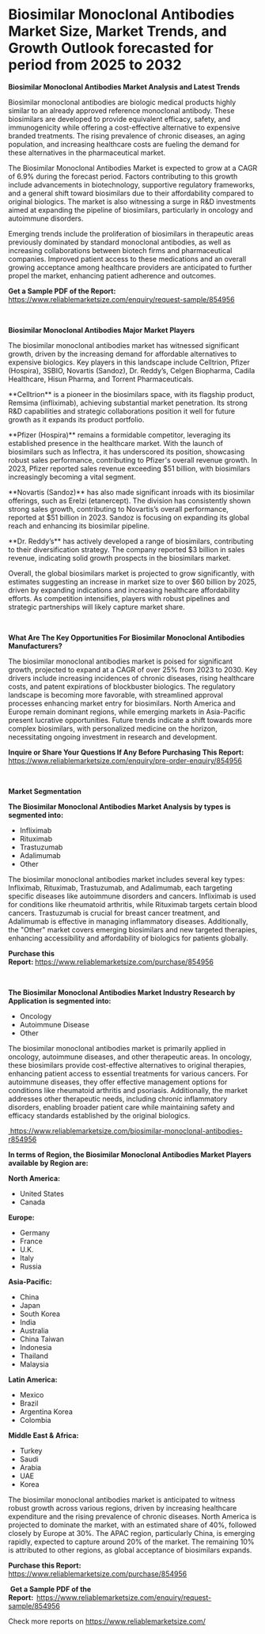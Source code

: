 <p><h1>Biosimilar Monoclonal Antibodies Market Size, Market Trends, and Growth Outlook forecasted for period from 2025 to 2032</h1></p><p><strong>Biosimilar Monoclonal Antibodies Market Analysis and Latest Trends</strong></p>
<p><p>Biosimilar monoclonal antibodies are biologic medical products highly similar to an already approved reference monoclonal antibody. These biosimilars are developed to provide equivalent efficacy, safety, and immunogenicity while offering a cost-effective alternative to expensive branded treatments. The rising prevalence of chronic diseases, an aging population, and increasing healthcare costs are fueling the demand for these alternatives in the pharmaceutical market.</p><p>The Biosimilar Monoclonal Antibodies Market is expected to grow at a CAGR of 6.9% during the forecast period. Factors contributing to this growth include advancements in biotechnology, supportive regulatory frameworks, and a general shift toward biosimilars due to their affordability compared to original biologics. The market is also witnessing a surge in R&D investments aimed at expanding the pipeline of biosimilars, particularly in oncology and autoimmune disorders.</p><p>Emerging trends include the proliferation of biosimilars in therapeutic areas previously dominated by standard monoclonal antibodies, as well as increasing collaborations between biotech firms and pharmaceutical companies. Improved patient access to these medications and an overall growing acceptance among healthcare providers are anticipated to further propel the market, enhancing patient adherence and outcomes.</p></p>
<p><strong>Get a Sample PDF of the Report:&nbsp;</strong> <a href="https://www.reliablemarketsize.com/enquiry/request-sample/854956?utm_campaign=2843&utm_medium=2&utm_source=Github&utm_content=ia&utm_term=08032025&utm_id=biosimilar-monoclonal-antibodies">https://www.reliablemarketsize.com/enquiry/request-sample/854956</a></p>
<p>&nbsp;</p>
<p><strong>Biosimilar Monoclonal Antibodies Major Market Players</strong></p>
<p><p>The biosimilar monoclonal antibodies market has witnessed significant growth, driven by the increasing demand for affordable alternatives to expensive biologics. Key players in this landscape include Celltrion, Pfizer (Hospira), 3SBIO, Novartis (Sandoz), Dr. Reddy’s, Celgen Biopharma, Cadila Healthcare, Hisun Pharma, and Torrent Pharmaceuticals.</p><p>**Celltrion** is a pioneer in the biosimilars space, with its flagship product, Remsima (infliximab), achieving substantial market penetration. Its strong R&D capabilities and strategic collaborations position it well for future growth as it expands its product portfolio.</p><p>**Pfizer (Hospira)** remains a formidable competitor, leveraging its established presence in the healthcare market. With the launch of biosimilars such as Inflectra, it has underscored its position, showcasing robust sales performance, contributing to Pfizer's overall revenue growth. In 2023, Pfizer reported sales revenue exceeding $51 billion, with biosimilars increasingly becoming a vital segment.</p><p>**Novartis (Sandoz)** has also made significant inroads with its biosimilar offerings, such as Erelzi (etanercept). The division has consistently shown strong sales growth, contributing to Novartis’s overall performance, reported at $51 billion in 2023. Sandoz is focusing on expanding its global reach and enhancing its biosimilar pipeline.</p><p>**Dr. Reddy’s** has actively developed a range of biosimilars, contributing to their diversification strategy. The company reported $3 billion in sales revenue, indicating solid growth prospects in the biosimilars market.</p><p>Overall, the global biosimilars market is projected to grow significantly, with estimates suggesting an increase in market size to over $60 billion by 2025, driven by expanding indications and increasing healthcare affordability efforts. As competition intensifies, players with robust pipelines and strategic partnerships will likely capture market share.</p></p>
<p>&nbsp;</p>
<p><strong>What Are The Key Opportunities For Biosimilar Monoclonal Antibodies Manufacturers?</strong></p>
<p><p>The biosimilar monoclonal antibodies market is poised for significant growth, projected to expand at a CAGR of over 25% from 2023 to 2030. Key drivers include increasing incidences of chronic diseases, rising healthcare costs, and patent expirations of blockbuster biologics. The regulatory landscape is becoming more favorable, with streamlined approval processes enhancing market entry for biosimilars. North America and Europe remain dominant regions, while emerging markets in Asia-Pacific present lucrative opportunities. Future trends indicate a shift towards more complex biosimilars, with personalized medicine on the horizon, necessitating ongoing investment in research and development.</p></p>
<p><strong>Inquire or Share Your Questions If Any Before Purchasing This Report:</strong> <a href="https://www.reliablemarketsize.com/enquiry/pre-order-enquiry/854956?utm_campaign=2843&utm_medium=2&utm_source=Github&utm_content=ia&utm_term=08032025&utm_id=biosimilar-monoclonal-antibodies">https://www.reliablemarketsize.com/enquiry/pre-order-enquiry/854956</a></p>
<p>&nbsp;</p>
<p><strong>Market Segmentation</strong></p>
<p><strong>The Biosimilar Monoclonal Antibodies Market Analysis by types is segmented into:</strong></p>
<p><ul><li>Infliximab</li><li>Rituximab</li><li>Trastuzumab</li><li>Adalimumab</li><li>Other</li></ul></p>
<p><p>The biosimilar monoclonal antibodies market includes several key types: Infliximab, Rituximab, Trastuzumab, and Adalimumab, each targeting specific diseases like autoimmune disorders and cancers. Infliximab is used for conditions like rheumatoid arthritis, while Rituximab targets certain blood cancers. Trastuzumab is crucial for breast cancer treatment, and Adalimumab is effective in managing inflammatory diseases. Additionally, the "Other" market covers emerging biosimilars and new targeted therapies, enhancing accessibility and affordability of biologics for patients globally.</p></p>
<p><strong>Purchase this Report:&nbsp;</strong><a href="https://www.reliablemarketsize.com/purchase/854956?utm_campaign=2843&utm_medium=2&utm_source=Github&utm_content=ia&utm_term=08032025&utm_id=biosimilar-monoclonal-antibodies">https://www.reliablemarketsize.com/purchase/854956</a></p>
<p>&nbsp;</p>
<p><strong>The Biosimilar Monoclonal Antibodies Market Industry Research by Application is segmented into:</strong></p>
<p><ul><li>Oncology</li><li>Autoimmune Disease</li><li>Other</li></ul></p>
<p><p>The biosimilar monoclonal antibodies market is primarily applied in oncology, autoimmune diseases, and other therapeutic areas. In oncology, these biosimilars provide cost-effective alternatives to original therapies, enhancing patient access to essential treatments for various cancers. For autoimmune diseases, they offer effective management options for conditions like rheumatoid arthritis and psoriasis. Additionally, the market addresses other therapeutic needs, including chronic inflammatory disorders, enabling broader patient care while maintaining safety and efficacy standards established by the original biologics.</p></p>
<p><a href="https://www.reliablemarketsize.com/biosimilar-monoclonal-antibodies-r854956?utm_campaign=2843&utm_medium=2&utm_source=Github&utm_content=ia&utm_term=08032025&utm_id=biosimilar-monoclonal-antibodies">&nbsp;https://www.reliablemarketsize.com/biosimilar-monoclonal-antibodies-r854956</a></p>
<p><strong>In terms of Region, the Biosimilar Monoclonal Antibodies Market Players available by Region are:</strong></p>
<p>
    <p> <strong> North America: </strong>
        <ul>
            <li>United States</li>
            <li>Canada</li>
        </ul>
        </p> 
    <p> <strong> Europe: </strong>
        <ul>
            <li>Germany</li>
            <li>France</li>
            <li>U.K.</li>
            <li>Italy</li>
            <li>Russia</li>
        </ul>
        </p> 
    <p> <strong> Asia-Pacific: </strong>
        <ul>
            <li>China</li>
            <li>Japan</li>
            <li>South Korea</li>
            <li>India</li>
            <li>Australia</li>
            <li>China Taiwan</li>
            <li>Indonesia</li>
            <li>Thailand</li>
            <li>Malaysia</li>
        </ul>
        </p> 
    <p> <strong> Latin America: </strong>
        <ul>
            <li>Mexico</li>
            <li>Brazil</li>
            <li>Argentina Korea</li>
            <li>Colombia</li>
        </ul>
        </p> 
    <p> <strong> Middle East & Africa: </strong>
        <ul>
            <li>Turkey</li>
            <li>Saudi</li>
            <li>Arabia</li>
            <li>UAE</li>
            <li>Korea</li>
        </ul>
    </p>
    </p>
<p><p>The biosimilar monoclonal antibodies market is anticipated to witness robust growth across various regions, driven by increasing healthcare expenditure and the rising prevalence of chronic diseases. North America is projected to dominate the market, with an estimated share of 40%, followed closely by Europe at 30%. The APAC region, particularly China, is emerging rapidly, expected to capture around 20% of the market. The remaining 10% is attributed to other regions, as global acceptance of biosimilars expands.</p></p>
<p><strong>Purchase this Report: </strong><a href="https://www.reliablemarketsize.com/purchase/854956?utm_campaign=2843&utm_medium=2&utm_source=Github&utm_content=ia&utm_term=08032025&utm_id=biosimilar-monoclonal-antibodies">https://www.reliablemarketsize.com/purchase/854956</a></p>
<p>&nbsp;<strong>Get a Sample PDF of the Report:&nbsp;&nbsp;</strong><a href="https://www.reliablemarketsize.com/enquiry/request-sample/854956?utm_campaign=2843&utm_medium=2&utm_source=Github&utm_content=ia&utm_term=08032025&utm_id=biosimilar-monoclonal-antibodies">https://www.reliablemarketsize.com/enquiry/request-sample/854956</a></p>
<p><strong></strong></p>
<p>Check more reports on <a href="https://www.reliablemarketsize.com/?utm_campaign=2843&utm_medium=2&utm_source=Github&utm_content=ia&utm_term=08032025&utm_id=biosimilar-monoclonal-antibodies">https://www.reliablemarketsize.com/</a></p>